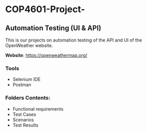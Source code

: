 # COP4601-Project-
## Automation Testing (UI &amp; API) 
This is our projects on automation testing of the API and UI of the OpenWeather website.

**Website**: https://openweathermap.org/

### Tools 
- Selenium IDE
- Postman

### Folders Contents: 
- Functional requirements
- Test Cases
- Scenarios
- Test Results 



